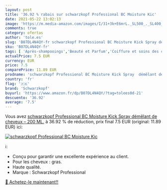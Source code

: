 ```yaml
---
layout: post
title: '36.92 % rabais sur schwarzkopf Professional BC Moisture Kic'
date: 2021-05-22 13:02:13
image: 'https://m.media-amazon.com/images/I/31+3k+E6mrL._SL500_._SL400_.jpg'
comments: true
category: ofertas
author: 'tole.es'
slug: 'B07DL4N4QY-fr schwarzkopf Professional BC Moisture Kick Spray démêlant...'
sku: 'B07DL4N4QY-fr'
tags: [ 'Après-shampooings','Beauté et Parfum','Coiffure et soins des cheveux','Soins des cheveux','schwarzkopf', ]
actualPrice: 7.5 EUR
currency: EUR
price: 7.5
comparePrice: 11.89 EUR
prodname: 'schwarzkopf Professional BC Moisture Kick Spray  démêlant de cheveux – 200 ML.'
country: 'fr'
flag: '🇫🇷'
brand: 'Schwarzkopf'
buyurl: 'https://www.amazon.fr/dp/B07DL4N4QY/?tag=tolees0d-21'
descuento: '36.92'
average: '7.5'
---
```


Vous avez [schwarzkopf Professional BC Moisture Kick Spray  démêlant de cheveux – 200 ML.](https://www.amazon.fr/dp/B07DL4N4QY/?tag=tolees0d-21)  à  36.92 % de réduction, prix final  7.5 EUR (original: 11.89 EUR) ici:

[![schwarzkopf Professional BC Moisture Kic](https://m.media-amazon.com/images/I/31+3k+E6mrL._SL500_._SL400_.jpg)](https://www.amazon.fr/dp/B07DL4N4QY/?tag=tolees0d-21)

ℹ️:

- Conçu pour garantir une excellente expérience au client.
- Pour les cheveux : gras.
- Haute qualité.
- Marque : Schwarzkopf Professional

[🛒 Achetez-le maintenant!!](https://www.amazon.fr/dp/B07DL4N4QY/?tag=tolees0d-21)
